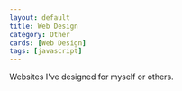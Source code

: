 ```yaml
---
layout: default
title: Web Design
category: Other
cards: [Web Design]
tags: [javascript]
---
```

Websites I've designed for myself or others. 
